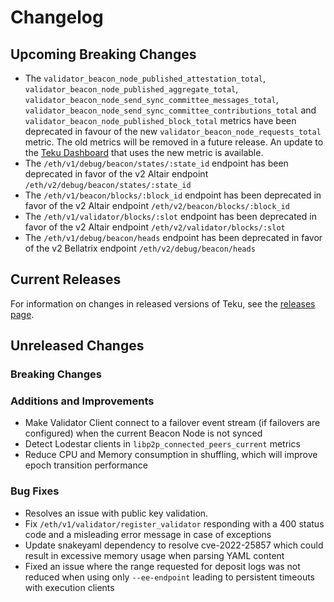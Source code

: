 # Changelog

## Upcoming Breaking Changes
- The `validator_beacon_node_published_attestation_total`, `validator_beacon_node_published_aggregate_total`,
  `validator_beacon_node_send_sync_committee_messages_total`, `validator_beacon_node_send_sync_committee_contributions_total`
  and `validator_beacon_node_published_block_total` metrics have been deprecated in favour of the new `validator_beacon_node_requests_total` metric.
  The old metrics will be removed in a future release. An update to the [Teku Dashboard](https://grafana.com/grafana/dashboards/13457) that uses the new metric is available.
- The `/eth/v1/debug/beacon/states/:state_id` endpoint has been deprecated in favor of the v2 Altair endpoint `/eth/v2/debug/beacon/states/:state_id`
- The `/eth/v1/beacon/blocks/:block_id` endpoint has been deprecated in favor of the v2 Altair endpoint `/eth/v2/beacon/blocks/:block_id`
- The `/eth/v1/validator/blocks/:slot` endpoint has been deprecated in favor of the v2 Altair endpoint `/eth/v2/validator/blocks/:slot`
- The `/eth/v1/debug/beacon/heads` endpoint has been deprecated in favor of the v2 Bellatrix endpoint `/eth/v2/debug/beacon/heads`

## Current Releases
For information on changes in released versions of Teku, see the [releases page](https://github.com/ConsenSys/teku/releases).

## Unreleased Changes

### Breaking Changes

### Additions and Improvements
- Make Validator Client connect to a failover event stream (if failovers are configured) when the current Beacon Node is not synced
- Detect Lodestar clients in `libp2p_connected_peers_current` metrics
- Reduce CPU and Memory consumption in shuffling, which will improve epoch transition performance

### Bug Fixes
- Resolves an issue with public key validation.
- Fix `/eth/v1/validator/register_validator` responding with a 400 status code and a misleading error message in case of exceptions
- Update snakeyaml dependency to resolve cve-2022-25857 which could result in excessive memory usage when parsing YAML content
- Fixed an issue where the range requested for deposit logs was not reduced when using only `--ee-endpoint` leading to persistent timeouts with execution clients
